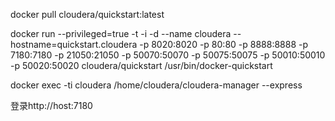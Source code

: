 docker pull cloudera/quickstart:latest

docker run --privileged=true -t -i -d --name cloudera --hostname=quickstart.cloudera -p 8020:8020 -p 80:80 -p 8888:8888 -p 7180:7180 -p 21050:21050 -p 50070:50070 -p 50075:50075 -p 50010:50010 -p 50020:50020  cloudera/quickstart /usr/bin/docker-quickstart

docker exec -ti cloudera /home/cloudera/cloudera-manager --express

登录http://host:7180
